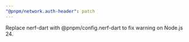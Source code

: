 ```yaml
---
"@pnpm/network.auth-header": patch
---
```


Replace nerf-dart with @pnpm/config.nerf-dart to fix warning on Node.js 24.
